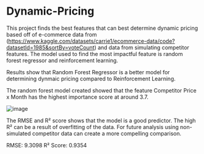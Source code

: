# Dynamic-Pricing

This project finds the best features that can best determine dynamic pricing based off of e-commerce data from (https://www.kaggle.com/datasets/carrie1/ecommerce-data/code?datasetId=1985&sortBy=voteCount) and data from simulating competitor features. The model used to find the most impactful feature is random forest regressor and reinforcement learning. 

Results show that Random Forest Regressor is a better model for determining dynmaic pricing compared to Reinforcement Learning. 



The random forest model created showed that the feature Competitor Price x Month has the highest importance score at around 3.7. 

![image](https://github.com/user-attachments/assets/1f92aa48-a2b0-45bb-8b52-02571376d667)

The RMSE and R² score shows that the model is a good predictor. The high R² can be a result of overfitting of the data. For future analysis using non-simulated competitor data can create a more compelling comparison. 

RMSE: 9.3098
R² Score: 0.9354
